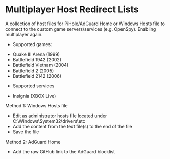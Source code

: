 # Multiplayer Host Redirect Lists

A collection of host files for PiHole/AdGuard Home or Windows Hosts file to connect to the custom game servers/services (e.g. OpenSpy).
Enabling multiplayer again.

* Supported games:

- Quake III Arena (1999)
- Battlefield 1942 (2002)
- Battlefield Vietnam (2004)
- Battlefield 2 (2005)
- Battlefield 2142 (2006)

* Supported services
- Insignia (XBOX Live)

Method 1: Windows Hosts file
- Edit as administrator hosts file located under C:\Windows\System32\drivers\etc
- Add the content from the text file(s) to the end of the file
- Save the file

Method 2: AdGuard Home
- Add the raw GitHub link to the AdGuard blocklist
